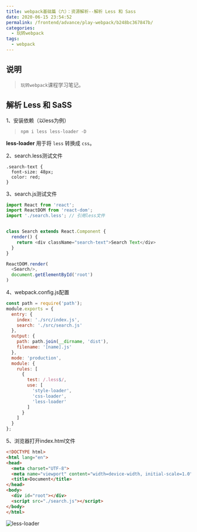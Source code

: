```yaml
---
title: webpack基础篇（六）：资源解析--解析 Less 和 Sass
date: 2020-06-15 23:54:52
permalink: /frontend/advance/play-webpack/b248bc367847b/
categories:
  - 玩转webpack
tags:
  - webpack
---
```


## 说明

> `玩转webpack`课程学习笔记。

## 解析 Less 和 SaSS

1、安装依赖（以less为例）

> `npm i less less-loader -D`

**less-loader** 用于将 `less` 转换成 `css`。

2、search.less测试文件

```less
.search-text {
  font-size: 48px;
  color: red;
}
```

3、search.js测试文件

```js
import React from 'react';
import ReactDOM from 'react-dom';
import './search.less'; // 引用less文件


class Search extends React.Component {
  render() {
    return <div className="search-text">Search Text</div>
  }
}

ReactDOM.render(
  <Search/>,
  document.getElementById('root')
)
```

4、webpack.config.js配置

```js
const path = require('path');
module.exports = {
  entry: {
    index: './src/index.js',
    search: './src/search.js'
  },
  output: {
    path: path.join(__dirname, 'dist'),
    filename: '[name].js'
  },
  mode: 'production',
  module: {
    rules: [
      {
        test: /.less$/,
        use: [
          'style-loader',
          'css-loader',
          'less-loader'
        ]
      }
    ]
  }
};
```

5、浏览器打开index.html文件

```html
<!DOCTYPE html>
<html lang="en">
<head>
  <meta charset="UTF-8">
  <meta name="viewport" content="width=device-width, initial-scale=1.0">
  <title>Document</title>
</head>
<body>
  <div id="root"></div>
  <script src="./search.js"></script>
</body>
</html>
```

![less-loader](https://img-blog.csdnimg.cn/20200615235331674.PNG?x-oss-process=image/watermark,type_ZmFuZ3poZW5naGVpdGk,shadow_10,text_aHR0cHM6Ly9ibG9nLmNzZG4ubmV0L2thaW1vMzEz,size_16,color_FFFFFF,t_70#pic_center)
